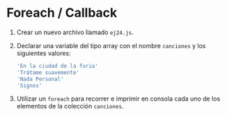 # Foreach / Callback

1. Crear un nuevo archivo llamado `ej24.js`.

1. Declarar una variable del tipo array con el nombre `canciones` y los siguientes valores:

    ```bash
    'En la ciudad de la furia'
    'Trátame suavemente'
    'Nada Personal'
    'Signos'
    ```

1. Utilizar un `foreach` para recorrer e imprimir en consola cada uno de los elementos de la colección `canciones`.
